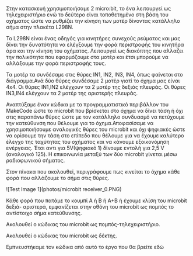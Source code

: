 Στην κατασκευή χρησιμοποιήσαμε 2 micro:bit, το ένα λειτουργεί ως τηλεχειριστήριο ενώ το δεύτερο είναι τοποθετημένο στη βάση του οχήματος ώστε να ρυθμίζει την κίνηση των μοτέρ δίνοντας κατάλληλο σήμα στην πλακέτα  L298N. 

Το L298N είναι ένας οδηγός για κινητήρες συνεχούς ρεύματος και μας δίνει την δυνατότητα να ελέγξουμε την φορά περιστροφής του κινητήρα άρα και την κίνηση του οχήματος. Λειτουργεί ως διακόπτης που αλλαζει την πολικότητα που εφαρμόζουμε στα μοτέρ και έτσι μπορούμε να αλλάξουμε την φορά περιστροφής τους.

Τα μοτέρ τα συνδέσαμε στις θύρες IN1, IN2, IN3, IN4, όπως φαίνεται στο διάγραμμα.Ανά δύο θύρες συνδέσαμε 2 μοτέρ γιατί το όχημα μας είναι 4x4.
Οι θύρες IN1,ΙΝ2 ελέγχουν τα 2 μοτέρ της δεξιάς πλευράς.
Οι θύρες IN3,ΙΝ4 ελέγχουν τα 2 μοτέρ της αριστερής πλευράς.

Αναπτύξαμε έναν κώδικα με το προγραμματιστικό περιβάλλον του MakeCode ώστε το microbit που βρίσκεται στο όχημα να δίνει τάση ή όχι στις παραπάνω θύρες ώστε με τον κατάλληλο συνδυασμό να πετύχουμε την κατεύθυνση που θέλουμε για το όχημα.Αποφασίσαμε να χρησιμοποιήσουμε αναλογικές θύρες του microbit και όχι ψηφιακές ώστε να ορίσουμε την τάση στο επίπεδο που θέλουμε για να έχουμε καλύτερο έλεγχο της ταχύτητας του οχήματος και να κάνουμε εξοικονόμηση ενέργειας. Έτσι αντι για 5V(ψηφιακό 1) δίνουμε εντολή για 2,5 V (αναλογικό 125). Η επικοινωνία μεταξύ των δύο microbit γίνεται μέσω ραδιοφωνικού σήματος.

Στον πίνακα που ακολουθεί, περιγράφουμε πως κινείται το όχημα κάθε φορά που αλλάζουμε το σήμα στις θύρες.

![Test Image 1](photos/microbit receiver_0.PNG)

Κάθε φορά που πατάμε το κουμπί Α ή Β ή Α+Β ή έχουμε κλίση του microbit δεξιά- αριστερά, εμφανίζεται στην οθόνη του microbit ως πομπός το αντίστοιχο σήμα κατεύθυνσης.

Ακολουθεί ο κώδικας του microbit ως πομπός-τηλεχειριστήριο.



Ακολουθεί ο κώδικας του microbit ως δέκτης.









Εμπνευστήκαμε τον κώδικα από αυτό το έργο που θα βρείτε εδώ





